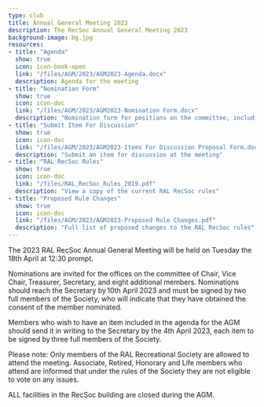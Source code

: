 ```yaml
---
type: club
title: Annual General Meeting 2023
description: The RecSoc Annual General Meeting 2023
background-image: bg.jpg
resources:
- title: "Agenda"
  show: true
  icon: icon-book-open
  link: "/files/AGM/2023/AGM2023-Agenda.docx"
  description: Agenda for the meeting
- title: "Nomination Form"
  show: true
  icon: icon-doc
  link: "/files/AGM/2023/AGM2023-Nomination Form.docx"
  description: "Nomination form for positions on the committee, including officers"
- title: "Submit Item For Discussion"
  show: true
  icon: icon-doc
  link: "/files/AGM/2023/AGM2023-Items For Discussion Proposal Form.docx"
  description: "Submit an item for discussion at the meeting"
- title: "RAL RecSoc Rules"
  show: true
  icon: icon-doc
  link: "/files/RAL_RecSoc_Rules_2019.pdf"
  description: "View a copy of the current RAL RecSoc rules"
- title: "Proposed Rule Changes"
  show: true
  icon: icon-doc
  link: "/files/AGM/2023/AGM2023-Proposed Rule Changes.pdf"
  description: "Full list of proposed changes to the RAL RecSoc rules"
---
```


The 2023 RAL RecSoc Annual General Meeting will be held on Tuesday the 18th April at 12:30 prompt.

Nominations are invited for the offices on the committee of Chair, Vice Chair, Treasurer, Secretary, and eight additional members.  Nominations should reach the Secretary by 10th April 2023 and must be signed by two full members of the Society, who will indicate that they have obtained the consent of the member nominated. 

Members who wish to have an item included in the agenda for the AGM should send it in writing to the Secretary by the 4th April 2023, each item to be signed by three full members of the Society. 

Please note: Only members of the RAL Recreational Society are allowed to attend the meeting. Associate, Retired, Honorary and Life members who attend are informed that under the rules of the Society they are not eligible to vote on any issues.  

ALL facilities in the RecSoc building are closed during the AGM.
